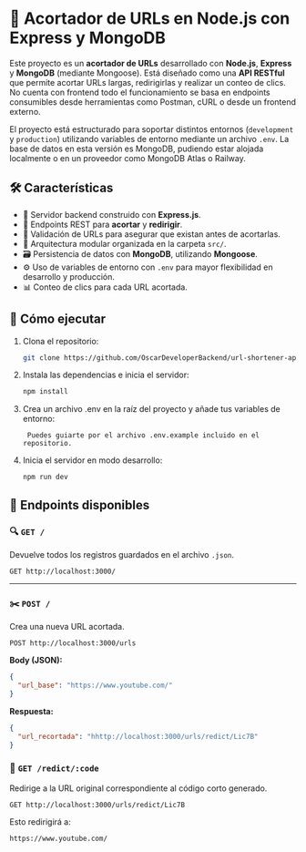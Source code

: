 # 🔗 Acortador de URLs en Node.js con Express y MongoDB

Este proyecto es un **acortador de URLs** desarrollado con **Node.js**, **Express** y **MongoDB** (mediante Mongoose). Está diseñado como una **API RESTful** que permite acortar URLs largas, redirigirlas y realizar un conteo de clics. No cuenta con frontend todo el funcionamiento se basa en endpoints consumibles desde herramientas como Postman, cURL o desde un frontend externo.

El proyecto está estructurado para soportar distintos entornos (`development` y `production`) utilizando variables de entorno mediante un archivo `.env`. La base de datos en esta versión es MongoDB, pudiendo estar alojada localmente o en un proveedor como MongoDB Atlas o Railway.

## 🛠️ Características

- 🚀 Servidor backend construido con **Express.js**.
- 🔗 Endpoints REST para **acortar** y **redirigir**.
- 🧠 Validación de URLs para asegurar que existan antes de acortarlas.
- 🧩 Arquitectura modular organizada en la carpeta `src/`.
- 🗃️ Persistencia de datos con **MongoDB**, utilizando **Mongoose**.
- ⚙️ Uso de variables de entorno con `.env` para mayor flexibilidad en desarrollo y producción.
- 📊 Conteo de clics para cada URL acortada.

## 🚀 Cómo ejecutar

1. Clona el repositorio:

   ```bash
   git clone https://github.com/OscarDeveloperBackend/url-shortener-api-express-mongo.git
   ```

2. Instala las dependencias e inicia el servidor:

   ```bash
   npm install
   ```

3. Crea un archivo .env en la raíz del proyecto y añade tus variables de entorno:

   ```
    Puedes guiarte por el archivo .env.example incluido en el repositorio.
   ```

4. Inicia el servidor en modo desarrollo:
   ```
   npm run dev
   ```

## 📡 Endpoints disponibles

### 🔍 `GET /`

Devuelve todos los registros guardados en el archivo `.json`.

```
GET http://localhost:3000/
```

---

### ✂️ `POST /`

Crea una nueva URL acortada.

```
POST http://localhost:3000/urls
```

**Body (JSON):**

```json
{
  "url_base": "https://www.youtube.com/"
}
```

**Respuesta:**

```json
{
  "url_recortada": "hhttp://localhost:3000/urls/redict/Lic7B"
}
```

### 🚀 `GET /redict/:code`

Redirige a la URL original correspondiente al código corto generado.

```
GET http://localhost:3000/urls/redict/Lic7B
```

Esto redirigirá a:

```
https://www.youtube.com/
```
